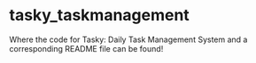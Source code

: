 # tasky_taskmanagement
Where the code for Tasky: Daily Task Management System and a corresponding README file can be found!
